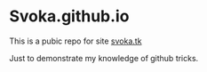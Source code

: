 # Svoka.github.io

This is a pubic repo for site <a href="http://svoka.tk">svoka.tk</a>

Just to demonstrate  my knowledge of github tricks.